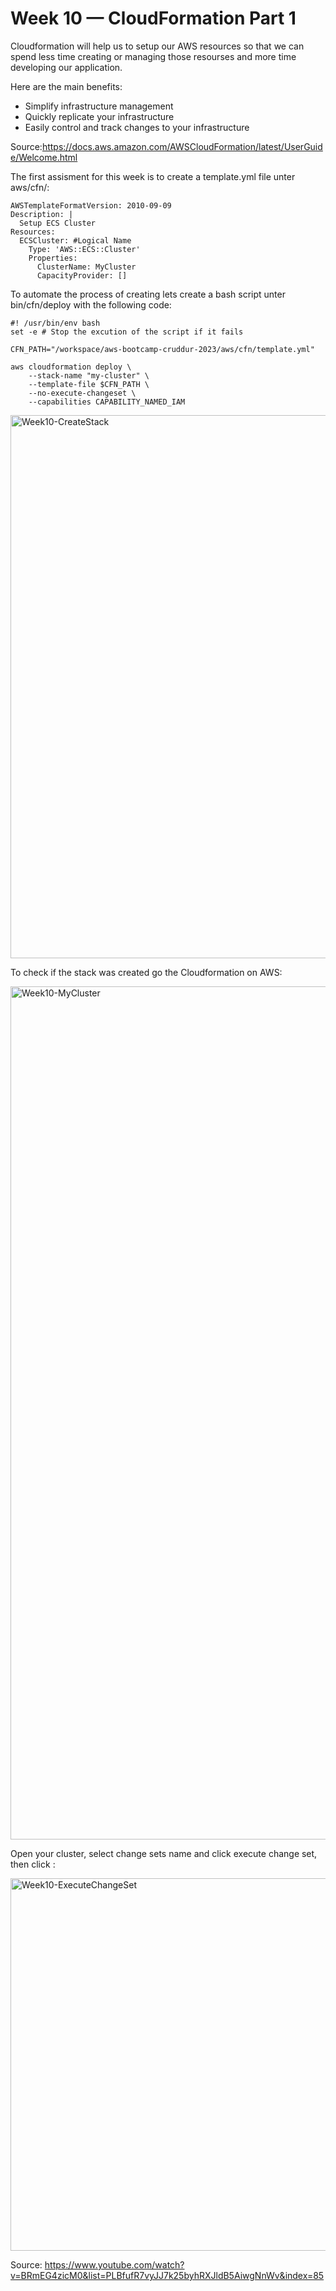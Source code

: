 # Week 10 — CloudFormation Part 1

Cloudformation will help us to setup our AWS resources so that we can spend less time creating or managing those resourses and more time developing our application. 

Here are the main benefits:
+ Simplify infrastructure management
+ Quickly replicate your infrastructure
+ Easily control and track changes to your infrastructure

Source:https://docs.aws.amazon.com/AWSCloudFormation/latest/UserGuide/Welcome.html


The first assisment for this week is to create a template.yml file unter aws/cfn/:

    AWSTemplateFormatVersion: 2010-09-09
    Description: |
      Setup ECS Cluster
    Resources:
      ECSCluster: #Logical Name
        Type: 'AWS::ECS::Cluster'
        Properties:
          ClusterName: MyCluster
          CapacityProvider: []
      

To automate the process of creating lets create a bash script unter bin/cfn/deploy with the following code:

    #! /usr/bin/env bash
    set -e # Stop the excution of the script if it fails

    CFN_PATH="/workspace/aws-bootcamp-cruddur-2023/aws/cfn/template.yml"

    aws cloudformation deploy \
        --stack-name "my-cluster" \
        --template-file $CFN_PATH \
        --no-execute-changeset \
        --capabilities CAPABILITY_NAMED_IAM
    
<img width="869" alt="Week10-CreateStack" src="https://user-images.githubusercontent.com/125006062/233837842-bf7646c1-7325-426a-b442-47822e37565c.png">


To check if the stack was created go the Cloudformation on AWS:

<img width="1365" alt="Week10-MyCluster" src="https://user-images.githubusercontent.com/125006062/233837949-59832862-6e67-495b-9e11-5bdd6ae18e2b.png">


Open your cluster, select change sets name and click execute change set, then click :

<img width="596" alt="Week10-ExecuteChangeSet" src="https://user-images.githubusercontent.com/125006062/233838830-7f2ac9a0-1fa9-406e-839f-3b7b065136b5.png">



Source:
https://www.youtube.com/watch?v=BRmEG4zicM0&list=PLBfufR7vyJJ7k25byhRXJldB5AiwgNnWv&index=85

